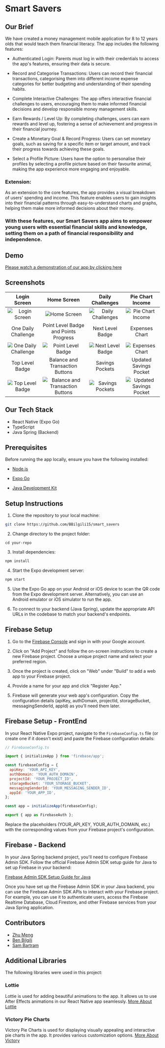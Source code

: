 
# Smart Savers

## Our Brief
We have created a money management mobile application for 8 to 12 years olds that would teach them financial literacy. The app includes the following features:

- Authenticated Login: Parents must log in with their credentials to access the app's features, ensuring their data is secure.

- Record and Categorise Transactions: Users can record their financial transactions, categorising them into different income expense categories for better budgeting and understanding of their spending habits.

- Complete Interactive Challenges: The app offers interactive financial challenges to users, encouraging them to make informed financial decisions and develop responsible money management skills.

- Earn Rewards / Level Up: By completing challenges, users can earn rewards and level up, fostering a sense of achievement and progress in their financial journey.

- Create a Monetary Goal & Record Progress: Users can set monetary goals, such as saving for a specific item or target amount, and track their progress towards achieving these goals.

- Select a Profile Picture: Users have the option to personalise their profiles by selecting a profile picture based on their favourite animal, making the app experience more engaging and enjoyable.

### Extension:
As an extension to the core features, the app provides a visual breakdown of users' spending and income. This feature enables users to gain insights into their financial patterns through easy-to-understand charts and graphs, helping them make more informed decisions about their money.

### With these features, our Smart Savers app aims to empower young users with essential financial skills and knowledge, setting them on a path of financial responsibility and independence. 

## Demo
[Please watch a demonstration of our app by clicking here](https://www.youtube.com/watch?v=K_ngJpReB6Q)

## Screenshots

| Login Screen                   | Home Screen                   | Daily Challenges              | Pie Chart Income                |
|:------------------------------:|:------------------------------:|:-----------------------------:|:-------------------------------:|
| ![Login Screen](./ReadMePics/LoginScreen.png) | ![Home Screen](./ReadMePics/HomeScreen.png) | ![Daily Challenges](./ReadMePics/DailyChallenges.png) | ![Pie Chart Income](./ReadMePics/PieChartIncome.png) |
| One Daily Challenge            | Point Level Badge and Points Progress | Next Level Badge            | Expenses Chart                  |
| ![One Daily Challenge](./ReadMePics/OneDailyChallenge.png) | ![Point Level Badge](./ReadMePics/PointLevelBadge.png) | ![Next Level Badge](./ReadMePics/ChangePointLevelBadege.png) | ![Expenses Chart](./ReadMePics/PieChartExpenses.png) |
| Top Level Badge                | Balance and Transaction Buttons | Savings Pockets               | Updated Savings Pocket          |
| ![Top Level Badge](./ReadMePics/TopPointLevelBadge.png) | ![Balance and Transaction Buttons](./ReadMePics/Balance.png) | ![Savings Pockets](./ReadMePics/PocketsScreen.png) | ![Updated Savings Pocket](./ReadMePics/UpdateSavingsPockets.png) |


## Our Tech Stack
- React Native (Expo Go)
- TypeScript
- Java Spring (Backend)

## Prerequisites
Before running the app locally, ensure you have the following installed:
- [Node.js](https://nodejs.org/)
- [Expo Go](https://docs.expo.dev/)

- [Java Development Kit](https://www.oracle.com/uk/java/technologies/downloads/)


## Setup Instructions
1. Clone the repository to your local machine:

```bash 
git clone https://github.com/BBilgili15/smart_savers
```


2. Change directory to the project folder:
```
cd your-repo
```


3. Install dependencies:
```bash
npm install
```


4. Start the Expo development server:
```bash
npm start
```


5. Use the Expo Go app on your Android or iOS device to scan the QR code from the Expo development server. Alternatively, you can use an Android emulator or iOS simulator to run the app.

6. To connect to your backend (Java Spring), update the appropriate API URLs in the codebase to match your backend's endpoints.

## Firebase Setup
1. Go to the [Firebase Console](https://console.firebase.google.com/) and sign in with your Google account.

2. Click on "Add Project" and follow the on-screen instructions to create a new Firebase project. Choose a unique project name and select your preferred region.

3. Once the project is created, click on "Web" under "Build" to add a web app to your Firebase project.

4. Provide a name for your app and click "Register App."

5. Firebase will generate your web app's configuration. Copy the configuration details (apiKey, authDomain, projectId, storageBucket, messagingSenderId, appId) as you'll need them later.

## Firebase Setup - FrontEnd

In your React Native Expo project, navigate to the `FirebaseConfig.ts` file (or create one if it doesn't exist) and paste the Firebase configuration details:

   ```javascript
   // FirebaseConfig.ts

   import { initializeApp } from 'firebase/app';

   const firebaseConfig = {
     apiKey: 'YOUR_API_KEY',
     authDomain: 'YOUR_AUTH_DOMAIN',
     projectId: 'YOUR_PROJECT_ID',
     storageBucket: 'YOUR_STORAGE_BUCKET',
     messagingSenderId: 'YOUR_MESSAGING_SENDER_ID',
     appId: 'YOUR_APP_ID',
   };

   const app = initializeApp(firebaseConfig);

   export { app as FirebaseAuth };
   ```

Replace the placeholders (YOUR_API_KEY, YOUR_AUTH_DOMAIN, etc.) with the corresponding values from your Firebase project's configuration.

## Firebase - Backend

In your Java Spring backend project, you'll need to configure Firebase Admin SDK. Follow the official Firebase Admin SDK setup guide for Java to set up Firebase in your backend:

[Firebase Admin SDK Setup Guide for Java](https://firebase.google.com/docs/admin/setup#java)

Once you have set up the Firebase Admin SDK in your Java backend, you can use the Firebase Admin SDK APIs to interact with your Firebase project. For example, you can use it to authenticate users, access the Firebase Realtime Database, Cloud Firestore, and other Firebase services from your Java Spring application.


## Contributors
- [Zhu Meng](https://www.linkedin.com/in/zhu-m-scott-0b939a245/)
- [Ben Bilgili](https://www.linkedin.com/in/benan-bilgili-a6a2b2196/)
- [Sam Bartram](https://www.linkedin.com/in/sambartram/)

## Additional Libraries
The following libraries were used in this project:

### Lottie

Lottie is used for adding beautiful animations to the app. It allows us to use After Effects animations in our React Native app seamlessly.
[More About Lottie](https://github.com/lottie-react-native/lottie-react-native)

### Victory Pie Charts

Victory Pie Charts is used for displaying visually appealing and interactive pie charts in the app. It provides various customization options.
[More About Victory](https://github.com/FormidableLabs/victory) 





